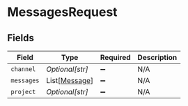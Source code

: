 # MessagesRequest


## Fields

| Field                                           | Type                                            | Required                                        | Description                                     |
| ----------------------------------------------- | ----------------------------------------------- | ----------------------------------------------- | ----------------------------------------------- |
| `channel`                                       | *Optional[str]*                                 | :heavy_minus_sign:                              | N/A                                             |
| `messages`                                      | List[[Message](../../models/shared/message.md)] | :heavy_minus_sign:                              | N/A                                             |
| `project`                                       | *Optional[str]*                                 | :heavy_minus_sign:                              | N/A                                             |